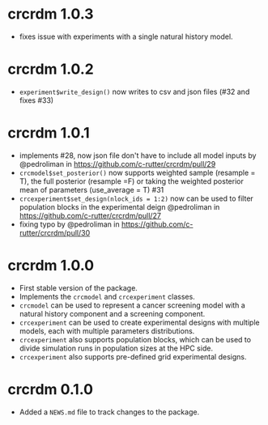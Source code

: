 # crcrdm 1.0.3

* fixes issue with experiments with a single natural history model. 

# crcrdm 1.0.2

* `experiment$write_design()` now writes to csv and json files (#32 and fixes #33) 

# crcrdm 1.0.1

* implements #28, now json file don't have to include all model inputs by @pedroliman in https://github.com/c-rutter/crcrdm/pull/29
* `crcmodel$set_posterior()` now supports weighted sample (resample = T), the full posterior (resample =F) or taking the weighted posterior mean of parameters (use_average = T) #31
* `crcexperiment$set_design(nlock_ids = 1:2)` now can be used to filter population blocks in the experimental deign @pedroliman in https://github.com/c-rutter/crcrdm/pull/27
* fixing typo by @pedroliman in https://github.com/c-rutter/crcrdm/pull/30

# crcrdm 1.0.0

* First stable version of the package.
* Implements the `crcmodel` and `crcexperiment` classes.
* `crcmodel` can be used to represent a cancer screening model with a natural history component and a screening component.
* `crcexperiment` can be used to create experimental designs with multiple models, each with multiple parameters distributions.
* `crcexperiment` also supports population blocks, which can be used to divide simulation runs in population sizes at the HPC side.
* `crcexperiment` also supports pre-defined grid experimental designs.

# crcrdm 0.1.0

* Added a `NEWS.md` file to track changes to the package.
